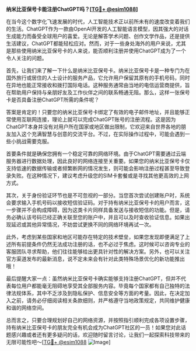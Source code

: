 **纳米比亚保号卡能注册ChatGPT吗？[[TG💪+ @esim1088](https://t.me/s/esim1088)]**

在当今这个数字化飞速发展的时代，人工智能技术正以前所未有的速度改变着我们的生活。ChatGPT作为一款由OpenAI开发的人工智能语言模型，因其强大的对话生成能力而备受全球用户的喜爱。无论是解答学术问题、创作文学作品，还是提供生活建议，ChatGPT都能轻松应对。然而，对于一些身处海外的用户来说，尤其是那些使用纳米比亚保号卡的人来说，能否顺利注册并使用ChatGPT成为了一个令人关注的问题。

首先，让我们来了解一下什么是纳米比亚保号卡。纳米比亚保号卡是一种专门为在国外旅行或居住的人士设计的服务产品，它允许用户保留其原有的手机号码，同时在异地也能正常接收和拨打国际电话。这种服务通常由当地的电信运营商提供，旨在帮助用户保持与亲朋好友及工作伙伴之间的联系畅通无阻。那么，这样一张保号卡是否具备注册ChatGPT所需的条件呢？

答案是肯定的！只要您的纳米比亚保号卡绑定了有效的电子邮件地址，并且能够正常使用互联网连接，理论上就可以完成ChatGPT账号的注册流程。这是因为ChatGPT本身并没有对用户所在国家或地区做出限制，它欢迎来自世界各地的朋友加入这个充满智慧与创意的交流平台。不过，在实际操作过程中，可能会遇到一些小挑战需要克服。

首要条件就是确保您拥有一个稳定可靠的网络环境。由于ChatGPT需要通过云端服务器进行数据处理，因此良好的网络连接至关重要。如果您的纳米比亚保号卡仅支持低速的数据传输或者频繁断网的情况发生，则可能会影响注册过程甚至导致登录失败。在这种情况下，建议考虑升级您的SIM卡套餐或是寻找其他更高效的上网方式。

其次，关于身份验证环节也是不可忽视的一部分。当您首次尝试创建账户时，系统会要求输入手机号码以接收短信验证码。对于持有纳米比亚保号卡的用户而言，这一步骤并不会构成障碍，因为这类卡片同样具备发送与接收短信的功能。但是，请务必确认该号码已经正确关联至您的账户中，并且可以及时查收验证信息。如果出现延迟或其他异常情况，不妨尝试更换不同的网络环境再试一次。

此外，考虑到某些国家和地区可能存在特定的技术壁垒，如果您发现即便满足了上述所有前提条件仍然无法成功注册的话，也不必过于焦虑。这时候可以咨询专业的客服团队寻求帮助，他们往往能够给出更具针对性的解决方案。另外，也可以关注官方渠道发布的最新消息，说不定未来会有针对此类特殊场景优化的新功能推出哦！

最后提醒大家一点：虽然纳米比亚保号卡确实能够支持注册ChatGPT，但并不代表每位用户都能毫无阻碍地享受其全部服务内容。毕竟每个国家都有自己独特的法律法规体系，其中不乏涉及到隐私保护、信息安全等方面的考量。因此，在决定加入之前，请务必仔细阅读相关条款细则，并严格遵守当地政策规定，共同维护健康和谐的网络空间。

总而言之，只要合理规划好自己的网络资源，并按照指引顺利完成各项设置步骤，持有纳米比亚保号卡的朋友完全有机会成为ChatGPT社区的一员！如果您对此话题感兴趣或者还有更多疑问的话，欢迎随时留言讨论，让我们一起探索科技带来的无限可能性吧～[[TG💪+ @esim1088](https://t.me/s/esim1088) ![Image](https://i.postimg.cc/4NQfJmqS/Snipaste-2025-05-13-00-14-12.png)]